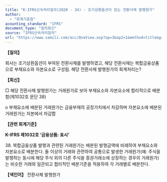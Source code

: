 ```yaml
---
title: "K-IFRS신속처리질의(2020 - 34) - 조기상환옵션이 있는 전환사채 발행원가"
author:
  - "회계기준원"
acounting_standard: "IFRS"
document_type: "질의회신"
source: "IFRS신속처리질의"
url: "https://www.samili.com/acc/QnaView.asp?op=3&op2=1&method=title&group=2124-15;1&orgcode=3&searchword=&page=31&code=K%2DIFRS%EC%8B%A0%EC%86%8D%EC%B2%98%EB%A6%AC%EC%A7%88%EC%9D%98%2D34%3A202006"
---
```

**【질의】**

  

회사는 조기상환옵션이 부여된 전환사채를 발행하였고, 해당 전환사채는 복합금융상품으로 부채요소와 자본요소로 구성됨. 해당 전환사채 발행원가의 회계처리는?

  
  

**【회신】**

  

□ 해당 전환사채 발행원가는 거래원가로 보아 부채요소와 자본요소에 합리적으로 배분함(제1032호 문단 38)

  

o 부채요소에 배분된 거래원가는 금융부채의 공정가치에서 차감하며 자본요소에 배분된 거래원가는 자본에서 차감함

  
  

**【관련 회계기준】**

  

**K-IFRS 제1032호 ‘금융상품: 표시’**

  

38\. 복합금융상품 발행과 관련된 거래원가는 배분된 발행금액에 비례하여 부채요소와 자본요소로 배분한다. 둘 이상의 거래와 관련하여 공통으로 발생한 거래원가(예: 주식을 발행하는 동시에 해당 주식 외의 다른 주식을 증권거래소에 상장하는 경우의 거래원가)는 비슷한 거래와 일관되고 합리적인 배분기준을 적용하여 각 거래별로 배분한다.

  
  

**【색인어】** 전환사채 발행원가

